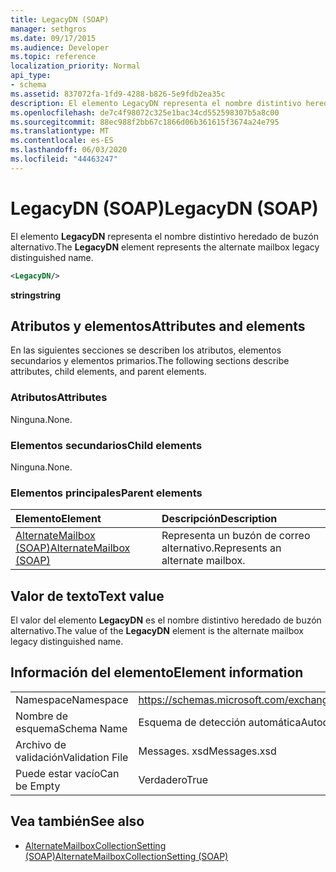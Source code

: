 ```yaml
---
title: LegacyDN (SOAP)
manager: sethgros
ms.date: 09/17/2015
ms.audience: Developer
ms.topic: reference
localization_priority: Normal
api_type:
- schema
ms.assetid: 837072fa-1fd9-4288-b826-5e9fdb2ea35c
description: El elemento LegacyDN representa el nombre distintivo heredado de buzón alternativo.
ms.openlocfilehash: de7c4f98072c325e1bac34cd552598307b5a8c00
ms.sourcegitcommit: 88ec988f2bb67c1866d06b361615f3674a24e795
ms.translationtype: MT
ms.contentlocale: es-ES
ms.lasthandoff: 06/03/2020
ms.locfileid: "44463247"
---
```

# <a name="legacydn-soap"></a><span data-ttu-id="6edb2-103">LegacyDN (SOAP)</span><span class="sxs-lookup"><span data-stu-id="6edb2-103">LegacyDN (SOAP)</span></span>

<span data-ttu-id="6edb2-104">El elemento **LegacyDN** representa el nombre distintivo heredado de buzón alternativo.</span><span class="sxs-lookup"><span data-stu-id="6edb2-104">The **LegacyDN** element represents the alternate mailbox legacy distinguished name.</span></span> 
  
```XML
<LegacyDN/>
```

<span data-ttu-id="6edb2-105">**string**</span><span class="sxs-lookup"><span data-stu-id="6edb2-105">**string**</span></span>

## <a name="attributes-and-elements"></a><span data-ttu-id="6edb2-106">Atributos y elementos</span><span class="sxs-lookup"><span data-stu-id="6edb2-106">Attributes and elements</span></span>

<span data-ttu-id="6edb2-107">En las siguientes secciones se describen los atributos, elementos secundarios y elementos primarios.</span><span class="sxs-lookup"><span data-stu-id="6edb2-107">The following sections describe attributes, child elements, and parent elements.</span></span>
  
### <a name="attributes"></a><span data-ttu-id="6edb2-108">Atributos</span><span class="sxs-lookup"><span data-stu-id="6edb2-108">Attributes</span></span>

<span data-ttu-id="6edb2-109">Ninguna.</span><span class="sxs-lookup"><span data-stu-id="6edb2-109">None.</span></span>
  
### <a name="child-elements"></a><span data-ttu-id="6edb2-110">Elementos secundarios</span><span class="sxs-lookup"><span data-stu-id="6edb2-110">Child elements</span></span>

<span data-ttu-id="6edb2-111">Ninguna.</span><span class="sxs-lookup"><span data-stu-id="6edb2-111">None.</span></span>
  
### <a name="parent-elements"></a><span data-ttu-id="6edb2-112">Elementos principales</span><span class="sxs-lookup"><span data-stu-id="6edb2-112">Parent elements</span></span>

|<span data-ttu-id="6edb2-113">**Elemento**</span><span class="sxs-lookup"><span data-stu-id="6edb2-113">**Element**</span></span>|<span data-ttu-id="6edb2-114">**Descripción**</span><span class="sxs-lookup"><span data-stu-id="6edb2-114">**Description**</span></span>|
|:-----|:-----|
|[<span data-ttu-id="6edb2-115">AlternateMailbox (SOAP)</span><span class="sxs-lookup"><span data-stu-id="6edb2-115">AlternateMailbox (SOAP)</span></span>](alternatemailbox-soap.md) <br/> |<span data-ttu-id="6edb2-116">Representa un buzón de correo alternativo.</span><span class="sxs-lookup"><span data-stu-id="6edb2-116">Represents an alternate mailbox.</span></span>  <br/> |
   
## <a name="text-value"></a><span data-ttu-id="6edb2-117">Valor de texto</span><span class="sxs-lookup"><span data-stu-id="6edb2-117">Text value</span></span>

<span data-ttu-id="6edb2-118">El valor del elemento **LegacyDN** es el nombre distintivo heredado de buzón alternativo.</span><span class="sxs-lookup"><span data-stu-id="6edb2-118">The value of the **LegacyDN** element is the alternate mailbox legacy distinguished name.</span></span> 
  
## <a name="element-information"></a><span data-ttu-id="6edb2-119">Información del elemento</span><span class="sxs-lookup"><span data-stu-id="6edb2-119">Element information</span></span>

|||
|:-----|:-----|
|<span data-ttu-id="6edb2-120">Namespace</span><span class="sxs-lookup"><span data-stu-id="6edb2-120">Namespace</span></span>  <br/> |https://schemas.microsoft.com/exchange/2010/Autodiscover  <br/> |
|<span data-ttu-id="6edb2-121">Nombre de esquema</span><span class="sxs-lookup"><span data-stu-id="6edb2-121">Schema Name</span></span>  <br/> |<span data-ttu-id="6edb2-122">Esquema de detección automática</span><span class="sxs-lookup"><span data-stu-id="6edb2-122">Autodiscover schema</span></span>  <br/> |
|<span data-ttu-id="6edb2-123">Archivo de validación</span><span class="sxs-lookup"><span data-stu-id="6edb2-123">Validation File</span></span>  <br/> |<span data-ttu-id="6edb2-124">Messages. xsd</span><span class="sxs-lookup"><span data-stu-id="6edb2-124">Messages.xsd</span></span>  <br/> |
|<span data-ttu-id="6edb2-125">Puede estar vacío</span><span class="sxs-lookup"><span data-stu-id="6edb2-125">Can be Empty</span></span>  <br/> |<span data-ttu-id="6edb2-126">Verdadero</span><span class="sxs-lookup"><span data-stu-id="6edb2-126">True</span></span>  <br/> |
   
## <a name="see-also"></a><span data-ttu-id="6edb2-127">Vea también</span><span class="sxs-lookup"><span data-stu-id="6edb2-127">See also</span></span>

- [<span data-ttu-id="6edb2-128">AlternateMailboxCollectionSetting (SOAP)</span><span class="sxs-lookup"><span data-stu-id="6edb2-128">AlternateMailboxCollectionSetting (SOAP)</span></span>](alternatemailboxcollectionsetting-soap.md)

